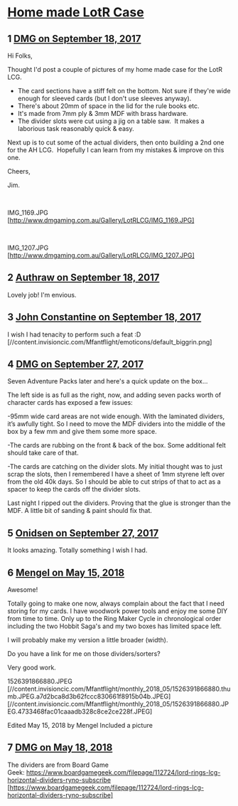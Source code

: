 # [Home made LotR Case](https://community.fantasyflightgames.com/topic/258866-home-made-lotr-case/)

## 1 [DMG on September 18, 2017](https://community.fantasyflightgames.com/topic/258866-home-made-lotr-case/?do=findComment&comment=2987208)

Hi Folks,

Thought I'd post a couple of pictures of my home made case for the LotR LCG.

 * The card sections have a stiff felt on the bottom. Not sure if they're wide enough for sleeved cards (but I don't use sleeves anyway). 
 * There's about 20mm of space in the lid for the rule books etc.
 * It's made from 7mm ply & 3mm MDF with brass hardware.
 * The divider slots were cut using a jig on a table saw.  It makes a laborious task reasonably quick & easy.

Next up is to cut some of the actual dividers, then onto building a 2nd one for the AH LCG.  Hopefully I can learn from my mistakes & improve on this one.

Cheers,

Jim.

 

IMG_1169.JPG [http://www.dmgaming.com.au/Gallery/LotRLCG/IMG_1169.JPG]

 

IMG_1207.JPG [http://www.dmgaming.com.au/Gallery/LotRLCG/IMG_1207.JPG]

## 2 [Authraw on September 18, 2017](https://community.fantasyflightgames.com/topic/258866-home-made-lotr-case/?do=findComment&comment=2987340)

Lovely job! I'm envious. 

## 3 [John Constantine on September 18, 2017](https://community.fantasyflightgames.com/topic/258866-home-made-lotr-case/?do=findComment&comment=2987495)

I wish I had tenacity to perform such a feat :D [//content.invisioncic.com/Mfantflight/emoticons/default_biggrin.png]

## 4 [DMG on September 27, 2017](https://community.fantasyflightgames.com/topic/258866-home-made-lotr-case/?do=findComment&comment=2999566)

Seven Adventure Packs later and here's a quick update on the box...

The left side is as full as the right, now, and adding seven packs worth of character cards has exposed a few issues:

-95mm wide card areas are not wide enough. With the laminated dividers, it’s awfully tight. So I need to move the MDF dividers into the middle of the box by a few mm and give them some more space.

-The cards are rubbing on the front & back of the box. Some additional felt should take care of that.

-The cards are catching on the divider slots. My initial thought was to just scrap the slots, then I remembered I have a sheet of 1mm styrene left over from the old 40k days. So I should be able to cut strips of that to act as a spacer to keep the cards off the divider slots.

Last night I ripped out the dividers. Proving that the glue is stronger than the MDF. A little bit of sanding & paint should fix that.

## 5 [Onidsen on September 27, 2017](https://community.fantasyflightgames.com/topic/258866-home-made-lotr-case/?do=findComment&comment=2999661)

It looks amazing. Totally something I wish I had.

## 6 [Mengel on May 15, 2018](https://community.fantasyflightgames.com/topic/258866-home-made-lotr-case/?do=findComment&comment=3332467)

Awesome!

Totally going to make one now, always complain about the fact that I need storing for my cards.
I have woodwork power tools and enjoy me some DIY from time to time.
Only up to the Ring Maker Cycle in chronological order including the two Hobbit Saga's and my two boxes has limited space left.

I will probably make my version a little broader (width).

Do you have a link for me on those dividers/sorters? 

Very good work.

1526391866880.JPEG [//content.invisioncic.com/Mfantflight/monthly_2018_05/1526391866880.thumb.JPEG.a7d2bca8d3b62fccc830661f8915b04b.JPEG] [//content.invisioncic.com/Mfantflight/monthly_2018_05/1526391866880.JPEG.4733468fac01caaadb328c8ce2ce228f.JPEG]

Edited May 15, 2018 by Mengel
Included a picture

## 7 [DMG on May 18, 2018](https://community.fantasyflightgames.com/topic/258866-home-made-lotr-case/?do=findComment&comment=3338224)

The dividers are from Board Game Geek: https://www.boardgamegeek.com/filepage/112724/lord-rings-lcg-horizontal-dividers-ryno-subscribe [https://www.boardgamegeek.com/filepage/112724/lord-rings-lcg-horizontal-dividers-ryno-subscribe]

